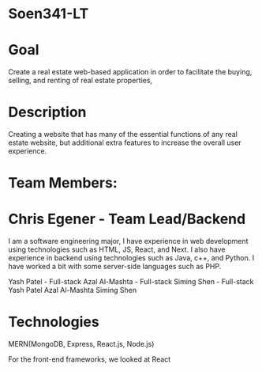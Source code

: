 # Soen341-LT

# Goal
Create a real estate web-based application in order to facilitate the buying, selling, and renting of real estate properties,

# Description
Creating a website that has many of the essential functions of any real estate website, but additional extra features to increase the overall user experience.

# Team Members:
# Chris Egener - Team Lead/Backend
  I am a software engineering major, I have experience in web development using technologies such as HTML, JS, React, and Next.
  I also have experience in backend using technologies such as Java, c++, and Python. I have worked a bit with some server-side languages such as PHP.


Yash Patel - Full-stack
Azal Al-Mashta - Full-stack
Siming Shen - Full-stack
Yash Patel 
Azal Al\-Mashta 
Siming Shen 

# Technologies
MERN(MongoDB, Express, React.js, Node.js)

For the front-end frameworks, we looked at React
